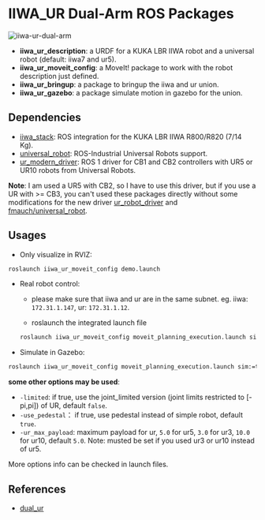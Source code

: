 <!--
 * @Author: lyh458
 * @Date: 2021-08-09 16:52:34
 * @LastEditTime: 2021-08-09 21:35:58
 * @LastEditors: lyh458
 * @Description: TO DO
 * @FilePath: /iiwa_ur/README.md
-->

# IIWA_UR Dual-Arm ROS Packages

![iiwa-ur-dual-arm](https://cdn.jsdelivr.net/gh/lyh458/ImageRepo@main/image/1628164009592-1628164009582.png)

- **iiwa_ur_description**: a URDF for a KUKA LBR IIWA robot and a universal robot (default: iiwa7 and ur5).
- **iiwa_ur_moveit_config**: a MoveIt! package to work with the robot description just defined.
- **iiwa_ur_bringup**: a package to bringup the iiwa and ur union.
- **iiwa_ur_gazebo**: a package simulate motion in gazebo for the union.

## Dependencies

- [iiwa_stack](https://github.com/IFL-CAMP/iiwa_stack): ROS integration for the KUKA LBR IIWA R800/R820 (7/14 Kg).
- [universal_robot](https://github.com/ros-industrial/universal_robot): ROS-Industrial Universal Robots support.
- [ur_modern_driver](https://github.com/ros-industrial/ur_modern_driver): ROS 1 driver for CB1 and CB2 controllers with UR5 or UR10 robots from Universal Robots.

**Note**: I am used a UR5 with CB2, so I have to use this driver, but if you use a UR with >= CB3, you can't used these packages directly without some modifications for the new driver [ur_robot_driver](https://github.com/UniversalRobots/Universal_Robots_ROS_Driver) and [fmauch/universal_robot](https://github.com/fmauch/universal_robot).

## Usages

- Only visualize in RVIZ:

```xml
roslaunch iiwa_ur_moveit_config demo.launch
```

- Real robot control:

    - please make sure that iiwa and ur are in the same subnet. eg. iiwa: `172.31.1.147`, ur: `172.31.1.12`.

    - roslaunch the integrated launch file

    ```xml
    roslaunch iiwa_ur_moveit_config moveit_planning_execution.launch sim:=false ur_ip:=<your_ur_ip>
    ```

- Simulate in Gazebo:

```xml
roslaunch iiwa_ur_moveit_config moveit_planning_execution.launch sim:=true
```

**some other options may be used**:

- `-limited`: if true, use the joint_limited version (joint limits restricted to [-pi,pi]) of UR, default `false`.
- `-use_pedestal`： if true, use pedestal instead of simple robot, default `true`.
- `-ur_max_payload`: maximum payload for ur, `5.0` for ur5, `3.0` for ur3, `10.0` for ur10, default `5.0`. Note: musted be set if you used ur3 or ur10 instead of ur5.

More options info can be checked in launch files.

## References

- [dual_ur](https://github.com/Liuyvjin/shixi_dual_ur)